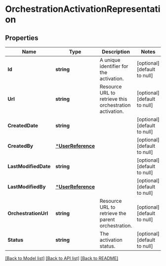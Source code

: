 # OrchestrationActivationRepresentation

## Properties
Name | Type | Description | Notes
------------ | ------------- | ------------- | -------------
**Id** | **string** | A unique identifier for the activation. | [optional] [default to null]
**Url** | **string** | Resource URL to retrieve this orchestration activation. | [optional] [default to null]
**CreatedDate** | **string** |  | [optional] [default to null]
**CreatedBy** | [***UserReference**](UserReference.md) |  | [optional] [default to null]
**LastModifiedDate** | **string** |  | [optional] [default to null]
**LastModifiedBy** | [***UserReference**](UserReference.md) |  | [optional] [default to null]
**OrchestrationUrl** | **string** | Resource URL to retrieve the parent orchestration. | [optional] [default to null]
**Status** | **string** | The activation status. | [optional] [default to null]

[[Back to Model list]](../README.md#documentation-for-models) [[Back to API list]](../README.md#documentation-for-api-endpoints) [[Back to README]](../README.md)


